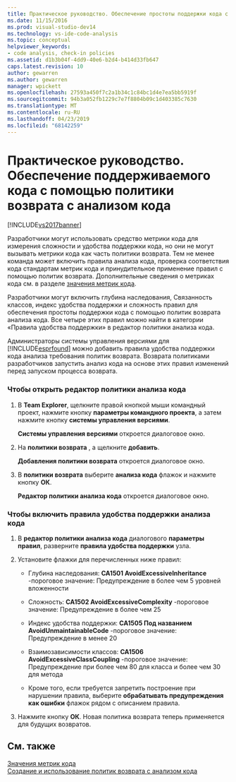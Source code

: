 ```yaml
---
title: Практическое руководство. Обеспечение простоты поддержки кода с политику возврата с анализом кода | Документация Майкрософт
ms.date: 11/15/2016
ms.prod: visual-studio-dev14
ms.technology: vs-ide-code-analysis
ms.topic: conceptual
helpviewer_keywords:
- code analysis, check-in policies
ms.assetid: d1b3b04f-4dd9-40e6-b2d4-b414d33fb647
caps.latest.revision: 10
author: gewarren
ms.author: gewarren
manager: wpickett
ms.openlocfilehash: 27593a450f7c2a1b34c1c84bc1d4e7ea5bb5919f
ms.sourcegitcommit: 94b3a052fb1229c7e7f8804b09c1d403385c7630
ms.translationtype: MT
ms.contentlocale: ru-RU
ms.lasthandoff: 04/23/2019
ms.locfileid: "68142259"
---
```

# <a name="how-to-enforce-maintainable-code-with-a-code-analysis-check-in-policy"></a>Практическое руководство. Обеспечение поддерживаемого кода с помощью политики возврата с анализом кода
[!INCLUDE[vs2017banner](../includes/vs2017banner.md)]

Разработчики могут использовать средство метрики кода для измерения сложности и удобства поддержки кода, но они не могут вызывать метрики кода как часть политики возврата. Тем не менее команда может включить правила анализа кода, проверка соответствия кода стандартам метрик кода и принудительное применение правил с помощью политик возврата. Дополнительные сведения о метриках кода см. в разделе [значения метрик кода](../code-quality/code-metrics-values.md).  
  
 Разработчики могут включить глубина наследования, Связанность классов, индекс удобства поддержки и сложность правил для обеспечения простоты поддержки кода с помощью политик возврата анализа кода. Все четыре этих правил можно найти в категории «Правила удобства поддержки» в редактор политики анализа кода.  
  
 Администраторы системы управления версиями для [!INCLUDE[esprfound](../includes/esprfound-md.md)] можно добавить правила удобства поддержки кода анализа требования политик возврата. Возврата политиками разработчиков запустить анализ кода на основе этих правил изменений перед запуском процесса возврата.  
  
### <a name="to-open-the-code-analysis-policy-editor"></a>Чтобы открыть редактор политики анализа кода  
  
1. В **Team Explorer**, щелкните правой кнопкой мыши командный проект, нажмите кнопку **параметры командного проекта**, а затем нажмите кнопку **системы управления версиями**.  
  
     **Системы управления версиями** откроется диалоговое окно.  
  
2. На **политики возврата** , а щелкните **добавить**.  
  
     **Добавления политики возврата** откроется диалоговое окно.  
  
3. В **политики возврата** выберите **анализа кода** флажок и нажмите кнопку **ОК**.  
  
     **Редактор политики анализа кода** откроется диалоговое окно.  
  
### <a name="to-enable-code-analysis-maintainability-rules"></a>Чтобы включить правила удобства поддержки анализа кода  
  
1. В **редактор политики анализа кода** диалогового **параметры правил**, разверните **правила удобства поддержки** узла.  
  
2. Установите флажки для перечисленных ниже правил:  
  
    - Глубина наследования: **CA1501 AvoidExcessiveInheritance** -пороговое значение: Предупреждение в более чем 5 уровней вложенности  
  
    - Сложность: **CA1502 AvoidExcessiveComplexity** -пороговое значение: Предупреждение в более чем 25  
  
    - Индекс удобства поддержки: **CA1505 Под названием AvoidUnmaintainableCode** -пороговое значение: Предупреждение в менее 20  
  
    - Взаимозависимости классов: **CA1506 AvoidExcessiveClassCoupling** -пороговое значение: Предупреждение при более чем 80 для класса и более чем 30 для метода  
  
    - Кроме того, если требуется запретить построение при нарушении правила, выберите **обрабатывать предупреждения как ошибки** флажок рядом с описанием правила.  
  
3. Нажмите кнопку **ОК**. Новая политика возврата теперь применяется для будущих возвратов.  
  
## <a name="see-also"></a>См. также  
 [Значения метрик кода](../code-quality/code-metrics-values.md)   
 [Создание и использование политик возврата с анализом кода](../code-quality/creating-and-using-code-analysis-check-in-policies.md)

